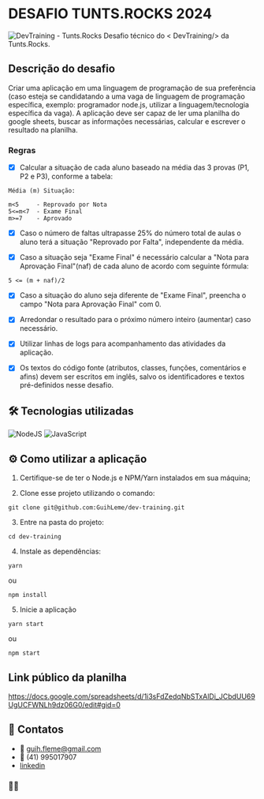 # DESAFIO TUNTS.ROCKS 2024

![DevTraining - Tunts.Rocks](https://lh7-us.googleusercontent.com/QAkXMkvZcBGO7XCDrhwizsBS6hibO4gf57E03S5a9C5Eeivlb3gbVlBcLiDa2I-5wuvfInFqMWGTp3w0c1nHEJe-2jzrvDG3rSRmYiuclQ079DQUK9GBvPs0ziJPmrz9RigFFYipsRKwQV5D3JqdjlU)
Desafio técnico do < DevTraining/> da Tunts.Rocks.

## Descrição do desafio

Criar uma aplicação em uma linguagem de programação de sua preferência (caso esteja se  candidatando a uma vaga de linguagem de programação específica, exemplo: programador  node.js, utilizar a linguagem/tecnologia específica da vaga). A aplicação deve ser capaz de ler  uma planilha do google sheets, buscar as informações necessárias, calcular e escrever o  resultado na planilha.

### Regras

- [x] Calcular a situação de cada aluno baseado na média das 3 provas (P1, P2 e P3), conforme a  tabela:
```
Média (m) Situação:

m<5     - Reprovado por Nota
5<=m<7  - Exame Final
m>=7    - Aprovado
```

- [x] Caso o número de faltas ultrapasse 25% do número total de aulas o aluno terá a situação  "Reprovado por Falta", independente da média.

- [x] Caso a situação seja "Exame Final" é necessário calcular a "Nota para Aprovação Final"(naf) de  cada aluno de acordo com seguinte fórmula:
```
5 <= (m + naf)/2
```
- [x] Caso a situação do aluno seja diferente de "Exame Final", preencha o campo "Nota para  Aprovação Final" com 0.

- [x] Arredondar o resultado para o próximo número inteiro (aumentar) caso necessário.

- [x] Utilizar linhas de logs para acompanhamento das atividades da aplicação.

- [x] Os textos do código fonte (atributos, classes, funções, comentários e afins) devem ser escritos  em inglês, salvo os identificadores e textos pré-definidos nesse desafio.

## 🛠 Tecnologias utilizadas
  ![NodeJS](https://img.shields.io/badge/node.js-6DA55F?style=for-the-badge&logo=node.js&logoColor=white)
  ![JavaScript](https://img.shields.io/badge/javascript-%23323330.svg?style=for-the-badge&logo=javascript&logoColor=%23F7DF1E)

## ⚙ Como utilizar a aplicação

  1. Certifique-se de ter o Node.js e NPM/Yarn instalados em sua máquina;

  2. Clone esse projeto utilizando o comando:
  ```
  git clone git@github.com:GuihLeme/dev-training.git
  ```
  3. Entre na pasta do projeto:
  ```
  cd dev-training
  ```
  4. Instale as dependências:
  ```
  yarn
  ```
  ou
  ```
  npm install
  ```
  5. Inicie a aplicação
  ```
  yarn start
  ```
  ou
  ```
  npm start
  ```

## Link público da planilha
https://docs.google.com/spreadsheets/d/1i3sFdZedqNbSTxAlDi_JCbdUU69UgUCFWNLh9dz06G0/edit#gid=0

## 📱 Contatos
  - 📧 guih.fleme@gmail.com
  - 📱 (41) 995017907
  - [linkedin](https://www.linkedin.com/in/guihleme/)

  ### ✌🏻
